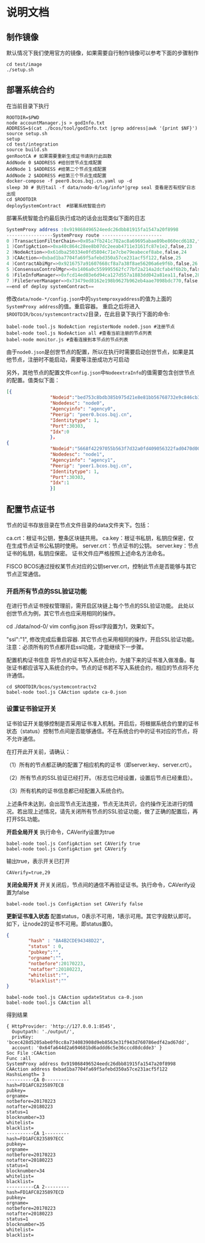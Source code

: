 # 说明文档

## 制作镜像

默认情况下我们使用官方的镜像，如果需要自行制作镜像可以参考下面的步骤制作

```shell
cd test/image
./setup.sh
```

## 部署系统合约

在当前目录下执行

```shell
ROOTDIR=$PWD
node accountManager.js > godInfo.txt
ADDRESS=$(cat ./bcos/tool/godInfo.txt |grep address|awk '{print $NF}')
source setup.sh
setup
cd test/integration
source build.sh
genRootCA # 如果需要重新生成证书请执行此函数
AddNode 0 $ADDRESS #给创世节点生成配置
AddNode 1 $ADDRESS #给第二个节点生成配置
AddNode 2 $ADDRESS #给第三个节点生成配置
docker-compose -f peer0.bcos.bqj.cn.yaml up -d
sleep 30 # 执行tail -f data/nodo-0/log/info*|grep seal 查看是否有挖矿日志出现
cd $ROOTDIR
deploySystemContract  #部署系统智能合约
```

部署系统智能合约最后执行成功的话会出现类似下面的日志

```s
SystemProxy address :0x919868496524eedc26dbb81915fa1547a20f8998
-----------------SystemProxy route ----------------------
0 )TransactionFilterChain=>0x05a7fb241c702ac8a69695abae89be860ecd6182,false,22
1 )ConfigAction=>0xa40c864c28ee8b07dc2eeab4711e3161fc87e1e2,false,23
2 )NodeAction=>0x61dba250334e0fd5804c71e7cbe79eabecef8abe,false,24
3 )CAAction=>0xbad1ba7704fa69f5afebd350a57ce231acf5f122,false,25
4 )ContractAbiMgr=>0x9216757a91607668cf8a7a38f8ae56206a6e9f6b,false,26
5 )ConsensusControlMgr=>0x1406a0c559995562fc77bf2a214a2dcfab4f6b2b,false,27
6 )FileInfoManager=>0xfcd14ed03e6d94ca127d557a1883dd042a81ea11,false,28
7 )FileServerManager=>0x73479ed8162e198b9627b962eb4aae7098bdc770,false,29
==end of deploy systemContract==
```

修改`data/node-*/config.json`中的`systemproxyaddress`的值为上面的`SystemProxy address`的值。重启容器。
重启之后将进入`$ROOTDIR/bcos/systemcontractv2`目录，在此目录下执行下面的命令:

```shell
babel-node tool.js NodeAction registerNode node0.json #注册节点
babel-node tool.js NodeAction all #查看当前注册的节点列表
babel-node monitor.js #查看连接到本节点的节点列表
```

由于`node0.json`是创世节点的配置，所以在执行时需要启动创世节点，如果是其他节点，注册时不能启动，需要等注册成功方可启动

另外，其他节点的配置文件`config.json`中`NodeextraInfo`的值需要包含创世节点的配置。值类似下面：

```json
[{
                "Nodeid":"bed753c8bdb385b975d21e8e81bb56768732e9c846cb3b26de5df91bda9f99c9095575fc42f903f9fc3bc7653c5715abadc9724ef79af74aa9ef892870344b82",
                "Nodedesc": "node0",
                "Agencyinfo": "agency0",
                "Peerip": "peer0.bcos.bqj.cn",
                "Identitytype": 1,
                "Port":30303,
                "Idx":0
                }，
{
                "Nodeid":"5668f42297055b563f7d32a0fd409056322fad0470d00ccc485ffccdb4a7a64f8d6f6710777062e01e166b8d04772e179579331f04f06642807dcb9bd4f8c902",
                "Nodedesc": "node1",
                "Agencyinfo": "agency1",
                "Peerip": "peer1.bcos.bqj.cn",
                "Identitytype": 1,
                "Port":30303,
                "Idx":1
                }]
```

## 配置节点证书

节点的证书存放目录在节点文件目录的data文件夹下。包括：

ca.crt：根证书公钥，整条区块链共用。
ca.key：根证书私钥，私钥应保密，仅在生成节点证书公私钥时使用。
server.crt：节点证书的公钥。
server.key：节点证书的私钥，私钥应保密。
证书文件应严格按照上述命名方法命名。

FISCO BCOS通过授权某节点对应的公钥server.crt，控制此节点是否能够与其它节点正常通信。

### 开启所有节点的SSL验证功能

在进行节点证书授权管理前，需开启区块链上每个节点的SSL验证功能。
此处以创世节点为例，其它节点也应采用相同的操作。

cd ./data/nod-0/
vim config.json
将ssl字段置为1，效果如下。

"ssl":"1",
修改完成后重启容器.
其它节点也采用相同的操作，开启SSL验证功能。
注意：必须所有的节点都开启ssl功能，才能继续下一步骤。

配置机构证书信息
将节点的证书写入系统合约，为接下来的证书准入做准备。每张证书都应该写入系统合约中。节点的证书若不写入系统合约，相应的节点将不允许通信。

```shell
cd $ROOTDIR/bcos/systemcontractv2
babel-node tool.js CAAction update ca-0.json
```

### 设置证书验证开关

证书验证开关能够控制是否采用证书准入机制。开启后，将根据系统合约里的证书状态（status）控制节点间是否能够通信。不在系统合约中的证书对应的节点，将不允许通信。

在打开此开关前，请确认：

（1）所有的节点都正确的配置了相应机构的证书（即server.key、server.crt）。

（2）所有节点的SSL验证已经打开。（标志位已经设置，设置后节点已经重启）。

（3）所有机构的证书信息都已经配置入系统合约。

上述条件未达到，会出现节点无法连接，节点无法共识，合约操作无法进行的情况。若出现上述情况，请先关闭所有节点的SSL验证功能，做了正确的配置后，再打开SSL功能。

**开启全局开关**
执行命令，CAVerify设置为true

```shell
babel-node tool.js ConfigAction set CAVerify true
babel-node tool.js ConfigAction get CAVerify
```

输出true，表示开关已打开

```shell
CAVerify=true,29
```

**关闭全局开关**
开关关闭后，节点间的通信不再验证证书。执行命令，CAVerify设置为false

```shell
babel-node tool.js ConfigAction set CAVerify false
```

**更新证书准入状态**
配置status，0表示不可用，1表示可用。其它字段默认即可。如下，让node2的证书不可用。即status置0。

```json
{
        "hash" : "8A4B2CDE94348D22",
        "status" : 0,
        "pubkey":"",
        "orgname":"",
        "notbefore":20170223,
        "notafter":20180223,
        "whitelist":"",
        "blacklist":""
}
```

```shell
babel-node tool.js CAAction updateStatus ca-0.json
babel-node tool.js CAAction all
```

得到结果

```shell
{ HttpProvider: 'http://127.0.0.1:8545',
  Ouputpath: './output/',
  privKey: 'bcec428d5205abe0f0cc8a734083908d9eb8563e31f943d760786edf42ad67dd',
  account: '0x64fa644d2a694681bd6addd6c5e36cccd8dcdde3' }
Soc File :CAAction
Func :all
SystemProxy address 0x919868496524eedc26dbb81915fa1547a20f8998
CAAction address 0xbad1ba7704fa69f5afebd350a57ce231acf5f122
HashsLength= 3
----------CA 0---------
hash=FD1AFC8235897ECB
pubkey=
orgname=
notbefore=20170223
notafter=20180223
status=1
blocknumber=33
whitelist=
blacklist=
----------CA 1---------
hash=FD1AFC8235897ECC
pubkey=
orgname=
notbefore=20170223
notafter=20180223
status=1
blocknumber=34
whitelist=
blacklist=
----------CA 2---------
hash=FD1AFC8235897ECD
pubkey=
orgname=
notbefore=20170223
notafter=20180223
status=1
blocknumber=35
whitelist=
blacklist=
```
